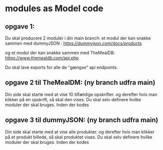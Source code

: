 # modules as Model code

## opgave 1:
Du skal producere 2 moduler i din main branch:
et modul der kan snakke sammen med dummyJSON : https://dummyjson.com/docs/products

og et modul der kan snakke sammen med TheMealDB: https://www.themealdb.com/api.php

Du skal lave exports for alle de "gængse" api endpoints.

## opgave 2 til TheMealDM: (ny branch udfra main)
Din side skal starte med at vise 10 tilfældige opskrifter. og derefter hvis man klikker på en opskrift, så skal den vises.
Du skal selv definere hvilke moduler der skal bruges. Inden der kodes


## opgave 3 til dummyJSON: (ny branch udfra main)
Din side skal starte med at vise alle produkter. og derefter hvis man klikker på et produkt billede, så skal produktet vises.
Du skal selv definere hvilke moduler der skal bruges. Inden der kodes
